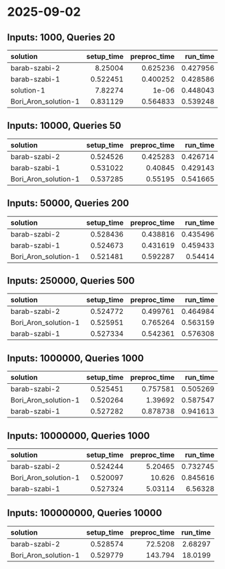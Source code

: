 # 2025-09-02

## Inputs: 1000, Queries 20

| solution             |   setup_time |   preproc_time |   run_time |
|:---------------------|-------------:|---------------:|-----------:|
| barab-szabi-2        |     8.25004  |       0.625236 |   0.427956 |
| barab-szabi-1        |     0.522451 |       0.400252 |   0.428586 |
| solution-1           |     7.82274  |       1e-06    |   0.448043 |
| Bori_Aron_solution-1 |     0.831129 |       0.564833 |   0.539248 |

## Inputs: 10000, Queries 50

| solution             |   setup_time |   preproc_time |   run_time |
|:---------------------|-------------:|---------------:|-----------:|
| barab-szabi-2        |     0.524526 |       0.425283 |   0.426714 |
| barab-szabi-1        |     0.531022 |       0.40845  |   0.429143 |
| Bori_Aron_solution-1 |     0.537285 |       0.55195  |   0.541665 |

## Inputs: 50000, Queries 200

| solution             |   setup_time |   preproc_time |   run_time |
|:---------------------|-------------:|---------------:|-----------:|
| barab-szabi-2        |     0.528436 |       0.438816 |   0.435496 |
| barab-szabi-1        |     0.524673 |       0.431619 |   0.459433 |
| Bori_Aron_solution-1 |     0.521481 |       0.592287 |   0.54414  |

## Inputs: 250000, Queries 500

| solution             |   setup_time |   preproc_time |   run_time |
|:---------------------|-------------:|---------------:|-----------:|
| barab-szabi-2        |     0.524772 |       0.499761 |   0.464984 |
| Bori_Aron_solution-1 |     0.525951 |       0.765264 |   0.563159 |
| barab-szabi-1        |     0.527334 |       0.542361 |   0.576308 |

## Inputs: 1000000, Queries 1000

| solution             |   setup_time |   preproc_time |   run_time |
|:---------------------|-------------:|---------------:|-----------:|
| barab-szabi-2        |     0.525451 |       0.757581 |   0.505269 |
| Bori_Aron_solution-1 |     0.520264 |       1.39692  |   0.587547 |
| barab-szabi-1        |     0.527282 |       0.878738 |   0.941613 |

## Inputs: 10000000, Queries 1000

| solution             |   setup_time |   preproc_time |   run_time |
|:---------------------|-------------:|---------------:|-----------:|
| barab-szabi-2        |     0.524244 |        5.20465 |   0.732745 |
| Bori_Aron_solution-1 |     0.520097 |       10.626   |   0.845616 |
| barab-szabi-1        |     0.527324 |        5.03114 |   6.56328  |

## Inputs: 100000000, Queries 10000

| solution             |   setup_time |   preproc_time |   run_time |
|:---------------------|-------------:|---------------:|-----------:|
| barab-szabi-2        |     0.528574 |        72.5208 |    2.68297 |
| Bori_Aron_solution-1 |     0.529779 |       143.794  |   18.0199  |